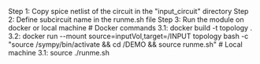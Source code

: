 
Step 1: Copy spice netlist of the circuit in the "input_circuit" directory
Step 2: Define subcircuit name in the runme.sh file 
Step 3: Run the module on docker or local machine
        # Docker commands
       3.1: docker build -t topology .
       3.2: docker run --mount source=inputVol,target=/INPUT topology bash -c "source /sympy/bin/activate && cd /DEMO && source runme.sh"
        # Local machine 
       3.1: source ./runme.sh


